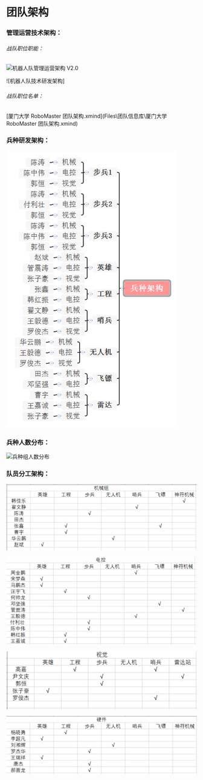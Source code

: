 # 团队架构

### 管理运营技术架构：

###### 战队职位职能：

<img src="Pictures\团队信息库\机器人队管理运营架构 V2.0.png" alt="机器人队管理运营架构 V2.0" style="zoom:;" />



![机器人队技术研发架构]
###### 战队职位名单：

 [厦门大学 RoboMaster 团队架构.xmind](Files\团队信息库\厦门大学 RoboMaster 团队架构.xmind) 

### 兵种研发架构：

![华北科技学院 RoboMaster 兵种架构](Pictures/团队构架/兵种构架.png)

### 兵种人数分布：

![兵种组人数分布]()

### 队员分工架构：

![人员分工—机械组](Pictures/团队构架/机械.png)

![人员分工—电控组](Pictures/团队构架/电控.png)

![人员分工—视觉组](Pictures/团队构架/视觉.png)

![人员分工—硬件组](Pictures/团队构架/硬件.png)
